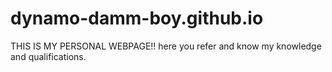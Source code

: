 # dynamo-damm-boy.github.io
THIS IS MY PERSONAL WEBPAGE!!
here you refer and know my knowledge and qualifications.

